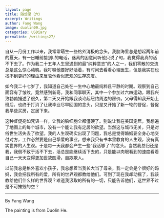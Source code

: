 ```yaml
---
layout: page
title: 随想录（六）
excerpt: Writings
author: Fang Wang
image: duolin09.jpg
categories: USDiary
permalink: /writings27/
---
```


自从一月份工作以来，我常常萌生一些格外消极的念头。我脑海里总是想起两年前的夏天，有一日睡前接到L的电话，迷离的困意间听他只说了句，我觉得我真的活不下去了。作为我二十五年人生里遇到的最“纯粹意志”的人之一，我们零散的交流总是这么惊心动魄。我叮嘱他要好好活着，有时间去看看心理医生，但是我实在也找不到更好的理由来反驳他看似悲观的生存态度。

如今我二十七岁了，我知道自己处在一生中心地最纯粹且平静的时期。观察到自己面容有了皱纹，竟然感到新奇。我和同事聊天，其中一个参加过六四运动，跟我兴致勃勃描述了很久，第二天又开始跟我谈论起纽约周边的房价。父母得知我开始上班后，也终于打消了让我毕业尽早回国的念头，只是又开始了新一轮的督促，督促我早些买房，定居下来。

这种督促宛如咒语一样，让我的脑细胞全都僵硬了。别说让我在美国定居，我想遍了地图上的每个城市，没有一个能让我有定居的欲望。当然这与城市无关，只是对俗世生活失去了欲望。我的人生观确实出现了问题，我总是觉得婚姻要全身心地交付对方，工作必然要是自己挚爱的事业。想来我只有书本里教育的人生观，没有真实世界的人生观。于是每一天我都会产生一些”我活够了“的念头。当然我总归还是我，我倒不致于活不下去，活总是能继续活下去的，只是能以肉眼看到的速度看着自己一天天变得更加世故圆滑，自欺欺人。

以前我总是格外喜欢小孩子，我总想着当我长大当了母亲，我一定会是个很好的妈妈，我会把我所有的爱，所有的世界观都教给他们。可到了现在我却动摇了，我该教给他们什么样的世界观？难道我汲取的所有的一切，只能告诉他们，这世界不过是不可摧毁的空？



****

By Fang Wang

The painting is from Duolin He.